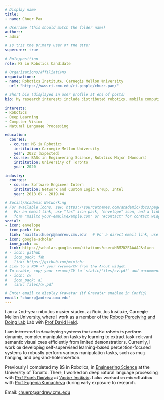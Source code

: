 ```yaml
---
# Display name
title:
- name: Chuer Pan

# Username (this should match the folder name)
authors:
- admin

# Is this the primary user of the site?
superuser: true

# Role/position
role: MS in Robotics Candidate

# Organizations/Affiliations
organizations:
- name: Robotics Institute, Carnegie Mellon University
  url: "https://www.ri.cmu.edu/ri-people/chuer-pan/"

# Short bio (displayed in user profile at end of posts)
bio: My research interests include distributed robotics, mobile computing and programmable matter.

interests:
- Robotics
- Deep Learning
- Computer Vision
- Natural Language Processing

education:
  courses:
  - course: MS in Robotics  
    institution: Carnegie Mellon University
    year: 2022 (Expected)
  - course: BASc in Engineering Science, Robotics Major (Honours)
    institution: University of Toronto
    year: 2020

industry:
  courses:
  - course: Software Engineer Intern
    institution: Network and Custom Logic Group, Intel
    year: 2018.05 - 2019.04

# Social/Academic Networking
# For available icons, see: https://sourcethemes.com/academic/docs/page-builder/#icons
#   For an email link, use "fas" icon pack, "envelope" icon, and a link in the
#   form "mailto:your-email@example.com" or "#contact" for contact widget.
social:
- icon: envelope
  icon_pack: fas
  link: 'mailto:chuerp@andrew.cmu.edu'  # For a direct email link, use "mailto:test@example.org".
- icon: google-scholar
  icon_pack: ai
  link: https://scholar.google.com/citations?user=HBMZ02EAAAAJ&hl=en
# - icon: github
#   icon_pack: fab
#   link: https://github.com/mimichu
# Link to a PDF of your resume/CV from the About widget.
# To enable, copy your resume/CV to `static/files/cv.pdf` and uncomment the lines below.
# - icon: cv
#   icon_pack: ai
#   link: files/cv.pdf

# Enter email to display Gravatar (if Gravatar enabled in Config)
email: "chuerp@andrew.cmu.edu"
---
```


I am a 2nd-year robotics master student at Robotics Institute, Carnegie Mellon University, where I work as a member of the [Robots Perceiving and Doing Lab](https://r-pad.github.io/) Lab with [Prof David Held](https://davheld.github.io/).

I am interested in developing systems that enable robots to perform dynamic, complex manipulation tasks by learning to extract task-relevant semantic visual cues efficiently from limited demonstrations. Currently, I work on developing self-supervised learning-based perception-focused systems to robustly perform various manipulation tasks, such as mug hanging, and peg-and-hole insertion.

Previously I completed my BS in Robotics, in [Engineering Science](https://engsci.utoronto.ca/program/what-is-engsci/) at the University of Toronto. There, I worked on deep natural language processing with [Prof Frank Rudzicz](http://www.cs.toronto.edu/~frank/) at [Vector Institute](https://vectorinstitute.ai/). I also worked on microfluidics with [Prof Eugenia Kumacheva](https://sites.chem.utoronto.ca/chemistry/staff/EK/about.html) during early exposure to research.

Email: 	chuerp@andrew.cmu.edu
<!-- I also intered as a software engineer at the FPGA division (now Network and Custom Logic Group) at Intel for a year as part of the Professional Experience Year program during my undergrad. -->
